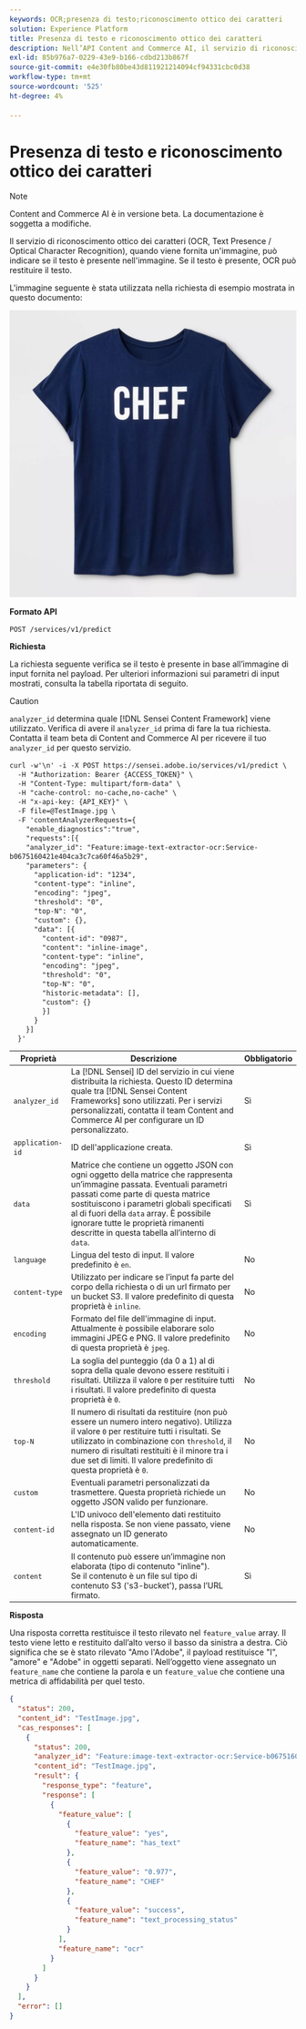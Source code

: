 ```yaml
---
keywords: OCR;presenza di testo;riconoscimento ottico dei caratteri
solution: Experience Platform
title: Presenza di testo e riconoscimento ottico dei caratteri
description: Nell’API Content and Commerce AI, il servizio di riconoscimento ottico dei caratteri (OCR, Text Presence / Optical Character Recognition) può indicare se un testo è presente in una determinata immagine. Se il testo è presente, OCR può restituire il testo.
exl-id: 85b976a7-0229-43e9-b166-cdbd213b867f
source-git-commit: e4e30fb80be43d811921214094cf94331cbc0d38
workflow-type: tm+mt
source-wordcount: '525'
ht-degree: 4%

---
```


# Presenza di testo e riconoscimento ottico dei caratteri

>[!NOTE]
>
>Content and Commerce AI è in versione beta. La documentazione è soggetta a modifiche.

Il servizio di riconoscimento ottico dei caratteri (OCR, Text Presence / Optical Character Recognition), quando viene fornita un&#39;immagine, può indicare se il testo è presente nell&#39;immagine. Se il testo è presente, OCR può restituire il testo.

L&#39;immagine seguente è stata utilizzata nella richiesta di esempio mostrata in questo documento:

![immagine di prova](../images/shef.jpeg)

**Formato API**

```http
POST /services/v1/predict
```

**Richiesta**

La richiesta seguente verifica se il testo è presente in base all’immagine di input fornita nel payload. Per ulteriori informazioni sui parametri di input mostrati, consulta la tabella riportata di seguito.

>[!CAUTION]
>
>`analyzer_id` determina quale [!DNL Sensei Content Framework] viene utilizzato. Verifica di avere il `analyzer_id` prima di fare la tua richiesta. Contatta il team beta di Content and Commerce AI per ricevere il tuo `analyzer_id` per questo servizio.

```SHELL
curl -w'\n' -i -X POST https://sensei.adobe.io/services/v1/predict \
  -H "Authorization: Bearer {ACCESS_TOKEN}" \
  -H "Content-Type: multipart/form-data" \
  -H "cache-control: no-cache,no-cache" \
  -H "x-api-key: {API_KEY}" \
  -F file=@TestImage.jpg \
  -F 'contentAnalyzerRequests={
    "enable_diagnostics":"true",
    "requests":[{
    "analyzer_id": "Feature:image-text-extractor-ocr:Service-b0675160421e404ca3c7ca60f46a5b29",
    "parameters": {
      "application-id": "1234",
      "content-type": "inline",
      "encoding": "jpeg",
      "threshold": "0",
      "top-N": "0",
      "custom": {},
      "data": [{
        "content-id": "0987",
        "content": "inline-image",
        "content-type": "inline",
        "encoding": "jpeg",
        "threshold": "0",
        "top-N": "0",
        "historic-metadata": [],
        "custom": {}
        }]
      }
    }]
  }'
```

| Proprietà | Descrizione | Obbligatorio |
| --- | --- | --- |
| `analyzer_id` | La [!DNL Sensei] ID del servizio in cui viene distribuita la richiesta. Questo ID determina quale tra [!DNL Sensei Content Frameworks] sono utilizzati. Per i servizi personalizzati, contatta il team Content and Commerce AI per configurare un ID personalizzato. | Sì |
| `application-id` | ID dell&#39;applicazione creata. | Sì |
| `data` | Matrice che contiene un oggetto JSON con ogni oggetto della matrice che rappresenta un’immagine passata. Eventuali parametri passati come parte di questa matrice sostituiscono i parametri globali specificati al di fuori della `data` array. È possibile ignorare tutte le proprietà rimanenti descritte in questa tabella all’interno di `data`. | Sì |
| `language` | Lingua del testo di input. Il valore predefinito è `en`. | No |
| `content-type` | Utilizzato per indicare se l’input fa parte del corpo della richiesta o di un url firmato per un bucket S3. Il valore predefinito di questa proprietà è `inline`. | No |
| `encoding` | Formato del file dell&#39;immagine di input. Attualmente è possibile elaborare solo immagini JPEG e PNG. Il valore predefinito di questa proprietà è `jpeg`. | No |
| `threshold` | La soglia del punteggio (da 0 a 1) al di sopra della quale devono essere restituiti i risultati. Utilizza il valore `0` per restituire tutti i risultati. Il valore predefinito di questa proprietà è `0`. | No |
| `top-N` | Il numero di risultati da restituire (non può essere un numero intero negativo). Utilizza il valore `0` per restituire tutti i risultati. Se utilizzato in combinazione con `threshold`, il numero di risultati restituiti è il minore tra i due set di limiti. Il valore predefinito di questa proprietà è `0`. | No |
| `custom` | Eventuali parametri personalizzati da trasmettere. Questa proprietà richiede un oggetto JSON valido per funzionare. | No |
| `content-id` | L&#39;ID univoco dell&#39;elemento dati restituito nella risposta. Se non viene passato, viene assegnato un ID generato automaticamente. | No |
| `content` | Il contenuto può essere un’immagine non elaborata (tipo di contenuto &quot;inline&quot;). <br> Se il contenuto è un file sul tipo di contenuto S3 (&#39;s3-bucket&#39;), passa l’URL firmato. | Sì |

**Risposta**

Una risposta corretta restituisce il testo rilevato nel `feature_value` array. Il testo viene letto e restituito dall’alto verso il basso da sinistra a destra. Ciò significa che se è stato rilevato &quot;Amo l&#39;Adobe&quot;, il payload restituisce &quot;I&quot;, &quot;amore&quot; e &quot;Adobe&quot; in oggetti separati. Nell’oggetto viene assegnato un `feature_name` che contiene la parola e un `feature_value` che contiene una metrica di affidabilità per quel testo.

```json
{
  "status": 200,
  "content_id": "TestImage.jpg",
  "cas_responses": [
    {
      "status": 200,
      "analyzer_id": "Feature:image-text-extractor-ocr:Service-b0675160421e404ca3c7ca60f46a5b29",
      "content_id": "TestImage.jpg",
      "result": {
        "response_type": "feature",
        "response": [
          {
            "feature_value": [
              {
                "feature_value": "yes",
                "feature_name": "has_text"
              },
              {
                "feature_value": "0.977",
                "feature_name": "CHEF"
              },
              {
                "feature_value": "success",
                "feature_name": "text_processing_status"
              }
            ],
            "feature_name": "ocr"
          }
        ]
      }
    }
  ],
  "error": []
}
```
